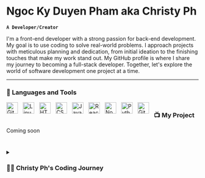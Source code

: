 # Ngoc Ky Duyen Pham aka Christy Ph

**` A Developer/Creator `**

I'm a front-end developer with a strong passion for back-end development. My goal is to use coding to solve real-world problems. I approach projects with meticulous planning and dedication, from initial ideation to the finishing touches that make my work stand out. My GitHub profile is where I share my journey to becoming a full-stack developer. Together, let's explore the world of software development one project at a time.

---

### 🧰 Languages and Tools

<img align="left" alt="Git" width="30px" style="padding-right:10px;" src="https://cdn.jsdelivr.net/gh/devicons/devicon/icons/git/git-original.svg" />
<img align="left" alt="Linux" width="30px" style="padding-right:10px;" src="https://cdn.jsdelivr.net/gh/devicons/devicon/icons/linux/linux-original.svg" />
<img align="left" alt="HTML" width="30px" style="padding-right:10px;" src="https://cdn.jsdelivr.net/gh/devicons/devicon/icons/html5/html5-plain.svg" />
<img align="left" alt="CSS" width="30px" style="padding-right:10px;" src="https://cdn.jsdelivr.net/gh/devicons/devicon/icons/css3/css3-plain.svg" />
<img align="left" alt="JavaScript" width="30px" style="padding-right:10px;" src="https://cdn.jsdelivr.net/gh/devicons/devicon/icons/javascript/javascript-plain.svg" />
<img align="left" alt="React" width="30px" style="padding-right:10px;" src="https://cdn.jsdelivr.net/gh/devicons/devicon/icons/react/react-original.svg" />
<img align="left" alt="NodeJS" width="30px" style="padding-right:10px;" src="https://cdn.jsdelivr.net/gh/devicons/devicon/icons/nodejs/nodejs-original.svg" />
<img align="left" alt="Python" width="30px" style="padding-right:10px;" src="https://cdn.jsdelivr.net/gh/devicons/devicon/icons/python/python-plain.svg" />
<img align="left" alt="GitHub" width="30px" style="padding-right:10px;" src="https://cdn.jsdelivr.net/gh/devicons/devicon/icons/github/github-original.svg" />

#

### 📺 My Project

Coming soon

#

<details>
 <summary><h3>👨‍💻 Christy Ph's Coding Journey</h3></summary>
In 2019, I started my journey with a unique perspective - as a recent graduate from university. I had just completed my academic studies and was ready to embark on a career in the field of digital marketing. However, it was during this time that I stumbled upon an exciting opportunity to become the administrator for my company's website. This role introduced me to the vast and fascinating world of coding.

In 2021, I decided to take my coding journey to the next level by transitioning into a front-end developer role. This period was transformative as I delved into various programming languages and technologies, including JavaScript, HTML, CSS, jQuery, WordPress, and Bootstrap. During this time, I also began to explore the realms of React and Node.js, broadening my skills and knowledge.

By 2022, I had made significant progress in my career and was recognized for my dedication and hard work. I was promoted to the position of Quality Assurance (QA) for the Front-End Developer Team, where I continued to fine-tune my expertise and contribute to the team's success.

Fast forward to 2023, and I find myself on an exciting new chapter of my coding journey. This year, I have set my sights on deepening my understanding of Python, diving into data structures and algorithms (DSA), mastering object-oriented programming (OOP) principles, and exploring web frameworks like Flask and Django. This phase represents my ongoing commitment to growth and learning.

My journey has been a progression of continuous curiosity, skill development, and career advancement. I'm excited to see where this journey will lead me in the future, as I'm constantly seeking new challenges and opportunities to expand my knowledge and expertise in the ever-evolving world of technology.
